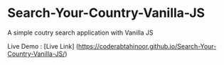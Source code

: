 # Search-Your-Country-Vanilla-JS
A simple coutry search application with Vanilla JS

Live Demo : [Live Link] (https://coderabtahinoor.github.io/Search-Your-Country-Vanilla-JS/)

